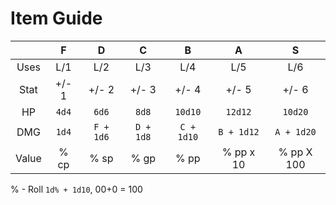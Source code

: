 # Item Guide

|  | F | D | C | B | A | S |
|:---:|:---:|:---:|:---:|:---:|:---:|:---:|
| Uses | L/1 | L/2 | L/3 | L/4 | L/5 | L/6 |
| Stat | +/- 1 | +/- 2 | +/- 3 | +/- 4 | +/- 5 | +/- 6 |
| HP | <code>4d4</code> | <code>6d6</code> | <code>8d8</code> | <code>10d10</code> | <code>12d12</code> | <code>10d20</code> |
| DMG | <code>1d4</code> | <code>F + 1d6</code> | <code>D + 1d8</code> | <code>C + 1d10</code> | <code>B + 1d12</code> | <code>A + 1d20</code> |
| Value | % cp | % sp | % gp | % pp | % pp x 10 | % pp X 100 |

% - Roll <code>1d% + 1d10</code>, 00+0 = 100
